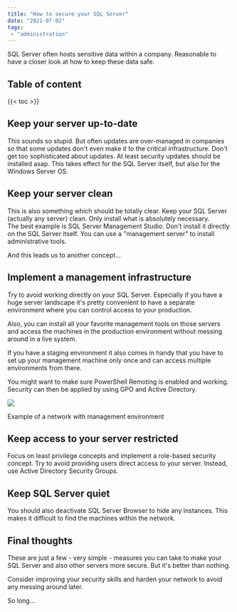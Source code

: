 ```yaml
---
title: "How to secure your SQL Server"
date: "2021-07-02"
tags: 
 - "administration"
---
```


SQL Server often hosts sensitive data within a company. Reasonable to have a closer look at how to keep these data safe.

<!--more-->
## Table of content 
{{< toc >}}

## Keep your server up-to-date

This sounds so stupid. But often updates are over-managed in companies so that some updates don't even make it to the critical infrastructure. Don't get too sophisticated about updates. At least security updates should be installed asap. This takes effect for the SQL Server itself, but also for the Windows Server OS.

## Keep your server clean

This is also something which should be totally clear. Keep your SQL Server (actually any server) clean. Only install what is absolutely necessary.  
The best example is SQL Server Management Studio. Don't install it directly on the SQL Server itself. You can use a "management server" to install administrative tools.

And this leads us to another concept...

## Implement a management infrastructure

Try to avoid working directly on your SQL Server. Especially if you have a huge server landscape it's pretty convenient to have a separate environment where you can control access to your production.

Also, you can install all your favorite management tools on those servers and access the machines in the production environment without messing around in a live system.

If you have a staging environment it also comes in handy that you have to set up your management machine only once and can access multiple environments from there.

You might want to make sure PowerShell Remoting is enabled and working. Security can then be applied by using GPO and Active Directory.

![](images/2021-07-02.Default.02-1024x528.png)

Example of a network with management environment

## Keep access to your server restricted

Focus on least privilege concepts and implement a role-based security concept. Try to avoid providing users direct access to your server. Instead, use Active Directory Security Groups.

## Keep SQL Server quiet

You should also deactivate SQL Server Browser to hide any instances. This makes it difficult to find the machines within the network.

## Final thoughts

These are just a few - very simple - measures you can take to make your SQL Server and also other servers more secure. But it's better than nothing.

Consider improving your security skills and harden your network to avoid any messing around later.

So long...
